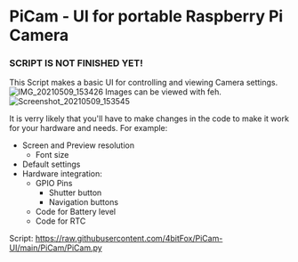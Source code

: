 # PiCam - UI for portable Raspberry Pi Camera

### SCRIPT IS NOT FINISHED YET!

This Script makes a basic UI for controlling and viewing Camera settings.
![IMG_20210509_153426](https://user-images.githubusercontent.com/33175205/117574342-f5ea5180-b0dc-11eb-8474-cdfd6e015b4d.jpg)
Images can be viewed with feh.
![Screenshot_20210509_153545](https://user-images.githubusercontent.com/33175205/117574195-3b5a4f00-b0dc-11eb-8b8f-6437dac5f8ea.png)

It is verry likely that you'll have to make changes in the code to make it work for your hardware and needs.
For example:
- Screen and Preview resolution
  - Font size
- Default settings
- Hardware integration:
  - GPIO Pins
    - Shutter button
    - Navigation buttons
  - Code for Battery level
  - Code for RTC

Script:
https://raw.githubusercontent.com/4bitFox/PiCam-UI/main/PiCam/PiCam.py
